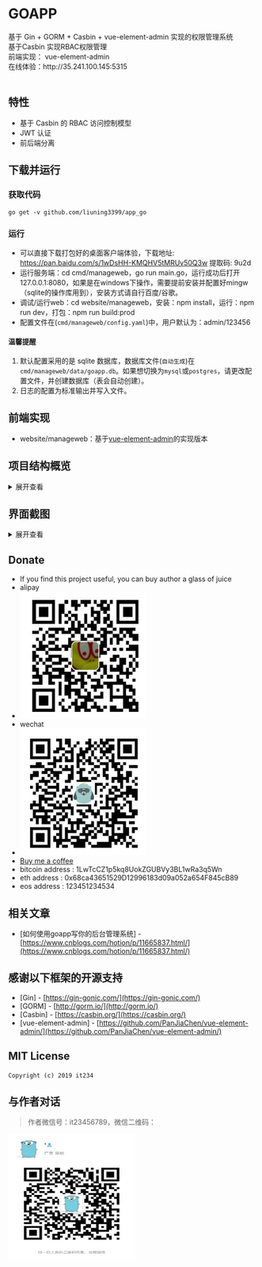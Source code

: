 <h1>GOAPP</h1>

<div>
 基于 Gin + GORM + Casbin + vue-element-admin 实现的权限管理系统 <br/>
 基于Casbin 实现RBAC权限管理 <br/>
 前端实现： vue-element-admin <br/>
 在线体验：http://35.241.100.145:5315 <br/>
</div>
<br/>

## 特性

- 基于 Casbin 的 RBAC 访问控制模型
- JWT 认证
- 前后端分离

## 下载并运行

### 获取代码

```
go get -v github.com/liuning3399/app_go
```

### 运行

- 可以直接下载打包好的桌面客户端体验，下载地址: https://pan.baidu.com/s/1wDsHH-KMQHV5tMRUv50Q3w 提取码: 9u2d 
- 运行服务端：cd cmd/manageweb，go run main.go，运行成功后打开 127.0.0.1:8080，如果是在windows下操作，需要提前安装并配置好mingw（sqlite的操作库用到），安装方式请自行百度/谷歌。
- 调试/运行web：cd website/manageweb，安装：npm install，运行：npm run dev，打包：npm run build:prod
- 配置文件在(`cmd/manageweb/config.yaml`)中，用户默认为：admin/123456


#### 温馨提醒

1. 默认配置采用的是 sqlite 数据库，数据库文件(`自动生成`)在`cmd/manageweb/data/goapp.db`。如果想切换为`mysql`或`postgres`，请更改配置文件，并创建数据库（表会自动创建）。
2. 日志的配置为标准输出并写入文件。

## 前端实现

- website/manageweb：基于[vue-element-admin](https://github.com/PanJiaChen/vue-element-admin)的实现版本

## 项目结构概览

<details>
<summary>展开查看</summary>
<pre><code>.
├── cmd  项目的主要应用
├── internal  私有应用程序和库代码
├── pkg  外部应用程序可以使用的库代码
├── vendor  项目依赖的其他第三方库
├── website  vue-element-admin
</code></pre>
</details>


## 界面截图

<details>
<summary>展开查看</summary>
<pre><code>.
<img src="./login.jpeg" width="900" height="600" /><br/><br/>
<img src="./icon.jpeg" width="900" height="900" /><br/><br/>
<img src="./menu.jpeg" width="900" height="900" /><br/><br/>
<img src="./role.jpeg" width="900" height="900" /><br/><br/>
<img src="./admins.jpeg" width="900" height="900" /><br/><br/>
</code></pre>
</details>

## Donate

- If you find this project useful, you can buy author a glass of juice 
- alipay
- <img src="./img/alipay.jpg" width="256" height="256" />
- wechat
- <img src="./img/wxpay.jpg" width="256" height="256" />
- [Buy me a coffee](https://www.buymeacoffee.com/it234)
- bitcoin address : 1LwTcCZ1p5kq8UokZGUBVy3BL1wRa3q5Wn
- eth address : 0x68ca43651529D12996183d09a052a654F845cB89
- eos address : 123451234534

## 相关文章

- [如何使用goapp写你的后台管理系统] - [https://www.cnblogs.com/hotion/p/11665837.html/](https://www.cnblogs.com/hotion/p/11665837.html/)

## 感谢以下框架的开源支持

- [Gin] - [https://gin-gonic.com/](https://gin-gonic.com/)
- [GORM] - [http://gorm.io/](http://gorm.io/)
- [Casbin] - [https://casbin.org/](https://casbin.org/)
- [vue-element-admin] - [https://github.com/PanJiaChen/vue-element-admin/](https://github.com/PanJiaChen/vue-element-admin/)


## MIT License

    Copyright (c) 2019 it234

## 与作者对话

> 作者微信号：it23456789，微信二维码：

<img src="./wechat.jpeg" width="256" height="256" />




